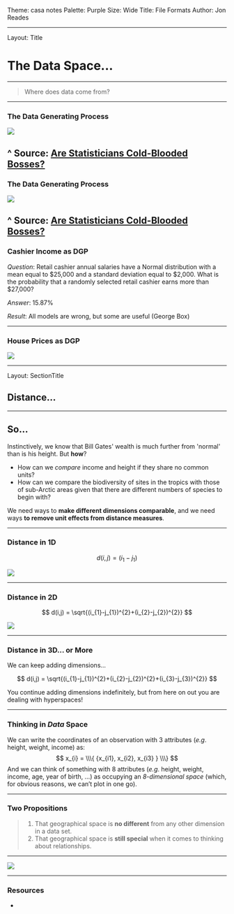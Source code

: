 Theme: casa notes
Palette: Purple
Size: Wide
Title: File Formats
Author: Jon Reades

---
Layout: Title
# The Data Space...

---

> Where does data come from?

<!-- ---
## The Data Generating Process

![](img/DGP-1.png)

^ Source: [Are Statisticians Cold-Blooded Bosses?](https://doi.org/10.1111/j.1467-9639.2012.00524.x)
-->
---
### The Data Generating Process

![](img/DGP-2.png)

^ Source: [Are Statisticians Cold-Blooded Bosses?](https://doi.org/10.1111/j.1467-9639.2012.00524.x)
---
### The Data Generating Process

![](img/DGP-3.png)

^ Source: [Are Statisticians Cold-Blooded Bosses?](https://doi.org/10.1111/j.1467-9639.2012.00524.x)
---
### Cashier Income as DGP

*Question*: Retail cashier annual salaries have a Normal distribution with a mean equal to $25,000 and a standard deviation equal to $2,000. What is the probability that a randomly selected retail cashier earns more than $27,000?

*Answer*: 15.87%

*Result*: All models are wrong, but some are useful (George Box)

---
### House Prices as DGP

![](img/House_Prices_by_Region.png)

---
Layout: SectionTitle
## Distance...

---
## So...

Instinctively, we know that Bill Gates' wealth is much further from 'normal' than is his height. But **how**?

- How can we *compare* income and height if they share no common units?
- How can we compare the biodiversity of sites in the tropics with those of sub-Arctic areas given that there are different numbers of species to begin with?

We need ways to **make different dimensions comparable**, and we need ways **to remove unit effects from distance measures**.

---
### Distance in 1D

$$
d(i,j) = (i_{1}-j_{1})
$$

![](img/Distance-1D.png)

---
### Distance in 2D

$$
d(i,j) = \sqrt{(i_{1}-j_{1})^{2}+(i_{2}-j_{2})^{2}}
$$

![](img/Distance-2D.png)

---
### Distance in 3D... or More

We can keep adding dimensions...

$$
d(i,j) = \sqrt{(i_{1}-j_{1})^{2}+(i_{2}-j_{2})^{2}+(i_{3}-j_{3})^{2}}
$$

You continue adding dimensions indefinitely, but from here on out you are dealing with hyperspaces!

---
### Thinking in *Data* Space

We can write the coordinates of an observation with 3 attributes (*e.g*. height, weight, income) as:
$$
x_{i} = \\\{ {x_{i1}, x_{i2}, x_{i3} } \\\}
$$
 And we can think of something with 8 attributes (*e.g*. height, weight, income, age, year of birth, ...) as occupying an *8-dimensional space* (which, for obvious reasons, we can’t plot in one go).

---
### Two Propositions

> 1. That geographical space is **no different** from any other dimension in a data set.
> 2. That geographical space is **still special** when it comes to thinking about relationships.

---
![](img/Pigs_in_Spaaaaaaaace.png)

---
### Resources

- 